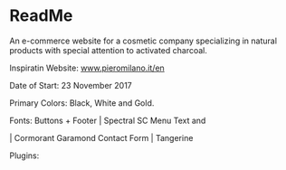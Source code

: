 # ReadMe

An e-commerce website for a cosmetic company specializing in natural products
with special attention to activated charcoal.

Inspiratin Website: www.pieromilano.it/en

Date of Start: 23 November 2017

Primary Colors: Black, White and Gold.

Fonts: Buttons + Footer     | Spectral SC
       Menu Text and <p>    | Cormorant Garamond
       Contact Form         | Tangerine

Plugins:

